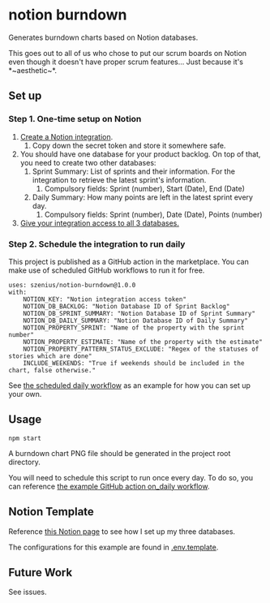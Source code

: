 # notion burndown

Generates burndown charts based on Notion databases.

This goes out to all of us who chose to put our scrum boards on Notion even though it doesn't have proper scrum features... Just because it's \*~aesthetic~\*.

## Set up

### Step 1. One-time setup on Notion

1. [Create a Notion integration](https://developers.notion.com/docs/getting-started#step-1-create-an-integration).
    1. Copy down the secret token and store it somewhere safe.
2. You should have one database for your product backlog. On top of that, you need to create two other databases:
    1. Sprint Summary: List of sprints and their information. For the integration to retrieve the latest sprint's information.
        1. Compulsory fields: Sprint (number), Start (Date), End (Date)
    2. Daily Summary: How many points are left in the latest sprint every day.
        1. Compulsory fields: Sprint (number), Date (Date), Points (number)
3. [Give your integration access to all 3 databases.](https://developers.notion.com/docs/getting-started#step-2-share-a-database-with-your-integration)

### Step 2. Schedule the integration to run daily

This project is published as a GitHub action in the marketplace. You can make use of scheduled GitHub workflows to run it for free.

```
uses: szenius/notion-burndown@1.0.0
with:
    NOTION_KEY: "Notion integration access token"
    NOTION_DB_BACKLOG: "Notion Database ID of Sprint Backlog"
    NOTION_DB_SPRINT_SUMMARY: "Notion Database ID of Sprint Summary"
    NOTION_DB_DAILY_SUMMARY: "Notion Database ID of Daily Summary"
    NOTION_PROPERTY_SPRINT: "Name of the property with the sprint number"
    NOTION_PROPERTY_ESTIMATE: "Name of the property with the estimate"
    NOTION_PROPERTY_PATTERN_STATUS_EXCLUDE: "Regex of the statuses of stories which are done"
    INCLUDE_WEEKENDS: "True if weekends should be included in the chart, false otherwise."
```

See [the scheduled daily workflow](.github/workflows/on_daily.yml) as an example for how you can set up your own.

## Usage

```
npm start
```

A burndown chart PNG file should be generated in the project root directory.

You will need to schedule this script to run once every day. To do so, you can reference [the example GitHub action on_daily workflow](.github/workflows/running_integration).

## Notion Template

Reference [this Notion page](https://foregoing-cub-523.notion.site/Notion-Burndown-Chart-390ba59cef094387900a26f75c108385) to see how I set up my three databases.

The configurations for this example are found in [.env.template](./.env.template).

## Future Work

See issues.
